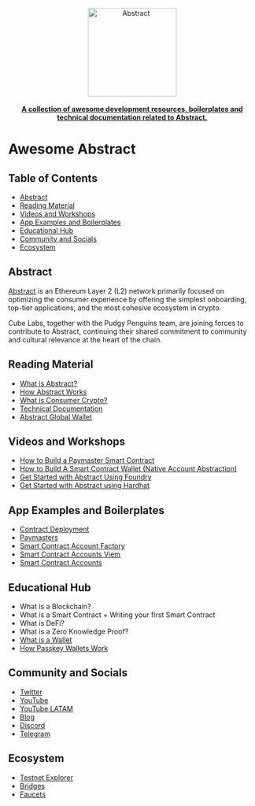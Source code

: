 <div align="center">    
    <p>    
        <a href="https://abs.xyz/en">    
            <div>    
                <img src="https://pbs.twimg.com/profile_images/1816175731203862528/OCtFkZbn_400x400.jpg" width="180" alt="Abstract">    
            </div>    
            <br>
                <b> A collection of awesome development resources, boilerplates and technical documentation related to Abstract. </b>    
            </br>
        </a>    
    </p>    
</div> 

# Awesome Abstract 


## Table of Contents

- [Abstract](#abstract)
- [Reading Material](#reading-material)
- [Videos and Workshops](#videos-and-workshops)
- [App Examples and Boilerplates](#app-examples-and-boilerplates)
- [Educational Hub](#crypto-educational-hub)
- [Community and Socials](#community-and-socials)
- [Ecosystem](#ecosystem)

## Abstract

[Abstract](https://abs.xyz/en) is an Ethereum Layer 2 (L2) network primarily focused on optimizing the consumer experience by offering the simplest onboarding, top-tier applications, and the most cohesive ecosystem in crypto.

Cube Labs, together with the Pudgy Penguins team, are joining forces to contribute to Abstract, continuing their shared commitment to community and cultural relevance at the heart of the chain.


## Reading Material

- [What is Abstract?](https://abs.xyz/blog/articles/what-is-abstract)
- [How Abstract Works](https://docs.abs.xyz/how-abstract-works/architecture/layer-2s)
- [What is Consumer Crypto?](https://abs.xyz/blog/articles/what-is-consumer-crypto)
- [Technical Documentation](https://docs.abs.xyz/overview)
- [Abstract Global Wallet](https://x.com/0xCygaar/status/1828897082314260689)

## Videos and Workshops

- [How to Build a Paymaster Smart Contract](https://www.youtube.com/watch?v=oolgV2M8ZUI&t=399s)
- [How to Build A Smart Contract Wallet (Native Account Abstraction)](https://www.youtube.com/watch?v=MFReCajqpNA&t=399s)
- [Get Started with Abstract Using Foundry](https://www.youtube.com/watch?v=7qgH6UNqTl8&t=8s)
- [Get Started with Abstract using Hardhat](https://www.youtube.com/watch?v=Jr_Flw-asZ4&t=267s)

## App Examples and Boilerplates

- [Contract Deployment](https://github.com/Abstract-Foundation/examples/tree/main/contract-deployment)
- [Paymasters](https://github.com/Abstract-Foundation/examples/tree/main/paymasters)
- [Smart Contract Account Factory](https://github.com/Abstract-Foundation/examples/tree/main/smart-contract-account-factory)
- [Smart Contract Accounts Viem](https://github.com/Abstract-Foundation/examples/tree/main/smart-contract-accounts-viem)
- [Smart Contract Accounts](https://github.com/Abstract-Foundation/examples/tree/main/smart-contract-accounts)

## Educational Hub

- What is a Blockchain?
- What is a Smart Contract + Writing your first Smart Contract
- What is DeFi?
- What is a Zero Knowledge Proof?
- [What is a Wallet](https://abs.xyz/blog/articles/what-is-a-wallet)
- [How Passkey Wallets Work](https://abs.xyz/blog/articles/how-passkey-wallets-work)

## Community and Socials

- [Twitter](https://twitter.com/abstractchain)
- [YouTube](https://www.youtube.com/@AbstractBlockchain/videos)
- [YouTube LATAM](https://www.youtube.com/@AbstractLatam)
- [Blog](https://abs.xyz/blog)
- [Discord](https://discord.com/invite/abstractchain)
- [Telegram](https://t.me/abstract_chain)

## Ecosystem

- [Testnet Explorer](https://explorer.testnet.abs.xyz/)
- [Bridges](https://docs.abs.xyz/ecosystem/bridges)
- [Faucets](https://docs.abs.xyz/ecosystem/faucets)
